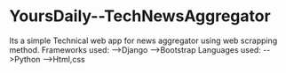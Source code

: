 # YoursDaily--TechNewsAggregator
Its a simple Technical web app for news aggregator using web scrapping method.
Frameworks used:
-->Django
-->Bootstrap
Languages used:
-->Python
-->Html,css

